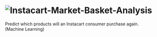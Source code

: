 # ![Instacart-Market-Basket-Analysis](https://www.kaggle.com/c/instacart-market-basket-analysis/)
Predict which products will an Instacart consumer purchase again. (Machine Learning)



